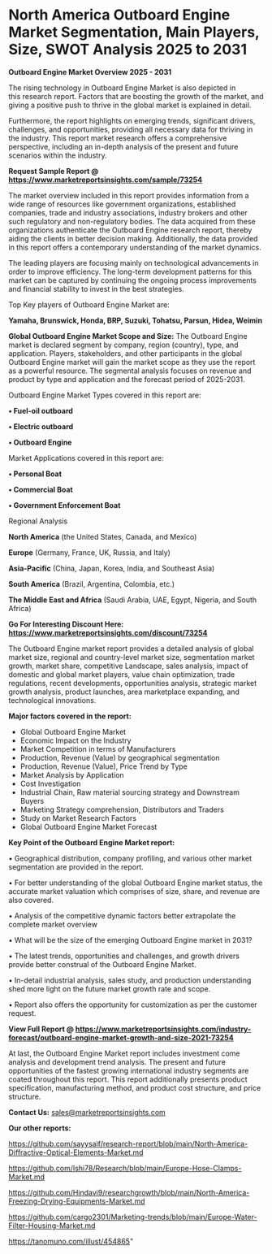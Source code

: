  # North America Outboard Engine Market Segmentation, Main Players, Size, SWOT Analysis 2025 to 2031

<Strong> Outboard Engine Market Overview 2025 - 2031</strong>

The rising technology in Outboard Engine Market is also depicted in this research report. Factors that are boosting the growth of the market, and giving a positive push to thrive in the global market is explained in detail.

Furthermore, the report highlights on emerging trends, significant drivers, challenges, and opportunities, providing all necessary data for thriving in the industry. This report market research offers a comprehensive perspective, including an in-depth analysis of the present and future scenarios within the industry.

<strong>Request Sample Report @ <a href=https://www.marketreportsinsights.com/sample/73254>https://www.marketreportsinsights.com/sample/73254</a></strong>

The market overview included in this report provides information from a wide range of resources like government organizations, established companies, trade and industry associations, industry brokers and other such regulatory and non-regulatory bodies. The data acquired from these organizations authenticate the Outboard Engine research report, thereby aiding the clients in better decision making. Additionally, the data provided in this report offers a contemporary understanding of the market dynamics.

The leading players are focusing mainly on technological advancements in order to improve efficiency. The long-term development patterns for this market can be captured by continuing the ongoing process improvements and financial stability to invest in the best strategies.

Top Key players of Outboard Engine Market are:

<strong>Yamaha, Brunswick, Honda, BRP, Suzuki, Tohatsu, Parsun, Hidea, Weimin</strong>

<strong><b>Global Outboard Engine Market Scope and Size:</b></strong>
The Outboard Engine market is declared segment by company, region (country), type, and application. Players, stakeholders, and other participants in the global Outboard Engine market will gain the market scope as they use the report as a powerful resource. The segmental analysis focuses on revenue and product by type and application and the forecast period of 2025-2031.

Outboard Engine Market Types covered in this report are:

<strong>• Fuel-oil outboard

• Electric outboard

• Outboard Engine</strong>

Market Applications covered in this report are:

<strong>• Personal Boat

• Commercial Boat

• Government Enforcement Boat</strong> 

Regional Analysis

<strong>North America</strong> (the United States, Canada, and Mexico)

<strong>Europe</strong> (Germany, France, UK, Russia, and Italy)

<strong>Asia-Pacific</strong> (China, Japan, Korea, India, and Southeast Asia)

<strong>South America</strong> (Brazil, Argentina, Colombia, etc.)

<strong>The Middle East and Africa</strong> (Saudi Arabia, UAE, Egypt, Nigeria, and South Africa)

<strong>Go For Interesting Discount Here: <a href=https://www.marketreportsinsights.com/discount/73254>https://www.marketreportsinsights.com/discount/73254</a></strong>

The Outboard Engine market report provides a detailed analysis of global market size, regional and country-level market size, segmentation market growth, market share, competitive Landscape, sales analysis, impact of domestic and global market players, value chain optimization, trade regulations, recent developments, opportunities analysis, strategic market growth analysis, product launches, area marketplace expanding, and technological innovations.

<strong><b>Major factors covered in the report:</b></strong>
<ul>
  <li>Global Outboard Engine Market </li>
  <li>Economic Impact on the Industry</li>
  <li>Market Competition in terms of Manufacturers</li>
  <li>Production, Revenue (Value) by geographical segmentation</li>
  <li>Production, Revenue (Value), Price Trend by Type</li>
  <li>Market Analysis by Application</li>
  <li>Cost Investigation</li>
  <li>Industrial Chain, Raw material sourcing strategy and Downstream Buyers</li>
  <li>Marketing Strategy comprehension, Distributors and Traders</li>
  <li>Study on Market Research Factors</li>
  <li>Global Outboard Engine Market Forecast</li>
</ul>

<strong><b>Key Point of the Outboard Engine Market report:</b></strong>

• Geographical distribution, company profiling, and various other market segmentation are provided in the report.

• For better understanding of the global Outboard Engine market status, the accurate market valuation which comprises of size, share, and revenue are also covered.

• Analysis of the competitive dynamic factors better extrapolate the complete market overview

• What will be the size of the emerging Outboard Engine market in 2031?

• The latest trends, opportunities and challenges, and growth drivers provide better construal of the Outboard Engine Market.

• In-detail industrial analysis, sales study, and production understanding shed more light on the future market growth rate and scope.

• Report also offers the opportunity for customization as per the customer request.

<strong><b>View Full Report @ <a href=https://www.marketreportsinsights.com/industry-forecast/outboard-engine-market-growth-and-size-2021-73254>https://www.marketreportsinsights.com/industry-forecast/outboard-engine-market-growth-and-size-2021-73254</a></b></strong>


At last, the Outboard Engine Market report includes investment come analysis and development trend analysis. The present and future opportunities of the fastest growing international industry segments are coated throughout this report. This report additionally presents product specification, manufacturing method, and product cost structure, and price structure.

<strong>Contact Us:</strong>
sales@marketreportsinsights.com

<strong>Our other reports:</strong>

<a href=https://github.com/sayysaif/research-report/blob/main/North-America-Diffractive-Optical-Elements-Market.md>https://github.com/sayysaif/research-report/blob/main/North-America-Diffractive-Optical-Elements-Market.md</a>

<a href=https://github.com/Ishi78/Research/blob/main/Europe-Hose-Clamps-Market.md>https://github.com/Ishi78/Research/blob/main/Europe-Hose-Clamps-Market.md</a>

<a href=https://github.com/Hindavi9/researchgrowth/blob/main/North-America-Freezing-Drying-Equipments-Market.md>https://github.com/Hindavi9/researchgrowth/blob/main/North-America-Freezing-Drying-Equipments-Market.md</a>

<a href=https://github.com/cargo2301/Marketing-trends/blob/main/Europe-Water-Filter-Housing-Market.md>https://github.com/cargo2301/Marketing-trends/blob/main/Europe-Water-Filter-Housing-Market.md</a>

<a href=https://tanomuno.com/illust/454865>https://tanomuno.com/illust/454865</a>"
